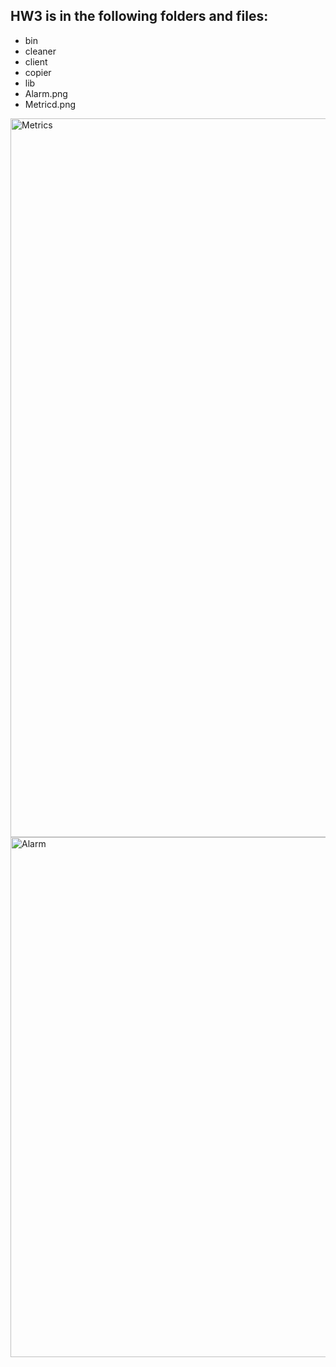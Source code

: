 ## HW3 is in the following folders and files:

* bin
* cleaner
* client
* copier
* lib
* Alarm.png
* Metricd.png
  
<img width="1150" alt="Metrics" src="https://github.com/user-attachments/assets/fa456337-601e-459e-b2b9-cea71613471e">
<img width="832" alt="Alarm" src="https://github.com/user-attachments/assets/8cfae30f-0cfc-4112-84c0-870641ea5903">


